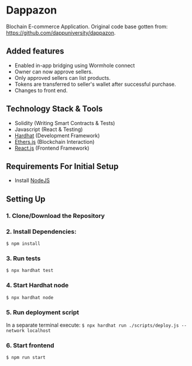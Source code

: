 # Dappazon
Blochain E-commerce Application. Original code base gotten from: https://github.com/dappuniversity/dappazon. 

## Added features

- Enabled in-app bridging using Wormhole connect
- Owner can now approve sellers.
- Only approved sellers can list products.
- Tokens are transferred to seller's wallet after successful purchase.
- Changes to front end.
   
## Technology Stack & Tools

- Solidity (Writing Smart Contracts & Tests)
- Javascript (React & Testing)
- [Hardhat](https://hardhat.org/) (Development Framework)
- [Ethers.js](https://docs.ethers.io/v5/) (Blockchain Interaction)
- [React.js](https://reactjs.org/) (Frontend Framework)

## Requirements For Initial Setup
- Install [NodeJS](https://nodejs.org/en/)

## Setting Up
### 1. Clone/Download the Repository

### 2. Install Dependencies:
`$ npm install`

### 3. Run tests
`$ npx hardhat test`

### 4. Start Hardhat node
`$ npx hardhat node`

### 5. Run deployment script
In a separate terminal execute:
`$ npx hardhat run ./scripts/deploy.js --network localhost`

### 6. Start frontend
`$ npm run start`
